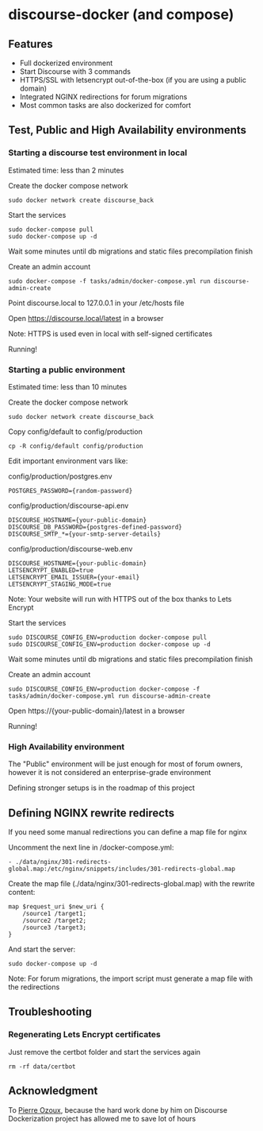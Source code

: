 # discourse-docker (and compose)

## Features

* Full dockerized environment
* Start Discourse with 3 commands 
* HTTPS/SSL with letsencrypt out-of-the-box (if you are using a public domain)
* Integrated NGINX redirections for forum migrations
* Most common tasks are also dockerized for comfort

## Test, Public and High Availability environments

### Starting a discourse test environment in local

Estimated time: less than 2 minutes

Create the docker compose network

```
sudo docker network create discourse_back
```

Start the services

```
sudo docker-compose pull
sudo docker-compose up -d
```

Wait some minutes until db migrations and static files precompilation finish

Create an admin account

```
sudo docker-compose -f tasks/admin/docker-compose.yml run discourse-admin-create
```

Point discourse.local to 127.0.0.1 in your /etc/hosts file

Open https://discourse.local/latest in a browser

Note: HTTPS is used even in local with self-signed certificates

Running!

### Starting a public environment

Estimated time: less than 10 minutes

Create the docker compose network

```
sudo docker network create discourse_back
```

Copy config/default to config/production
```
cp -R config/default config/production
```

Edit important environment vars like:

config/production/postgres.env
```
POSTGRES_PASSWORD={random-password}
```

config/production/discourse-api.env
```
DISCOURSE_HOSTNAME={your-public-domain}
DISCOURSE_DB_PASSWORD={postgres-defined-password}
DISCOURSE_SMTP_*={your-smtp-server-details}
```

config/production/discourse-web.env
```
DISCOURSE_HOSTNAME={your-public-domain}
LETSENCRYPT_ENABLED=true
LETSENCRYPT_EMAIL_ISSUER={your-email}
LETSENCRYPT_STAGING_MODE=true
```

Note: Your website will run with HTTPS out of the box thanks to Lets Encrypt

Start the services

```
sudo DISCOURSE_CONFIG_ENV=production docker-compose pull
sudo DISCOURSE_CONFIG_ENV=production docker-compose up -d
```

Wait some minutes until db migrations and static files precompilation finish

Create an admin account

```
sudo DISCOURSE_CONFIG_ENV=production docker-compose -f tasks/admin/docker-compose.yml run discourse-admin-create
```

Open https://{your-public-domain}/latest in a browser

Running!

### High Availability environment

The "Public" environment will be just enough for most of forum owners, however it is not considered an enterprise-grade environment

Defining stronger setups is in the roadmap of this project

## Defining NGINX rewrite redirects

If you need some manual redirections you can define a map file for nginx

Uncomment the next line in /docker-compose.yml:
```
- ./data/nginx/301-redirects-global.map:/etc/nginx/snippets/includes/301-redirects-global.map
```

Create the map file (./data/nginx/301-redirects-global.map) with the rewrite content:
```
map $request_uri $new_uri {
    /source1 /target1;
    /source2 /target2;
    /source3 /target3;
}
```

And start the server:
```
sudo docker-compose up -d
```

Note: For forum migrations, the import script must generate a map file with the redirections

## Troubleshooting

### Regenerating Lets Encrypt certificates

Just remove the certbot folder and start the services again
```
rm -rf data/certbot
```

## Acknowledgment

To [Pierre Ozoux](https://lab.libreho.st/libre.sh), because the hard work done by him on Discourse Dockerization project has allowed me to save lot of hours
